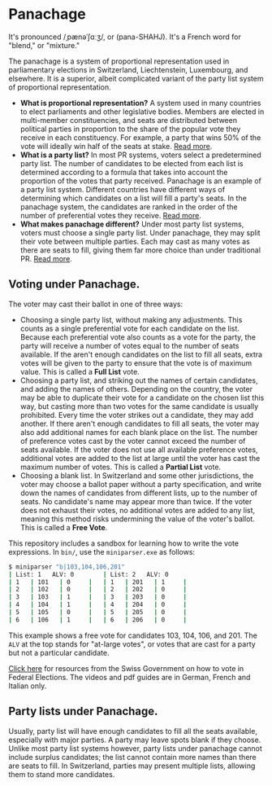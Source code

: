 # Panachage

It's pronounced /ˌpænəˈʃɑːʒ/, or (pana-SHAHJ). It's a French word for "blend," or "mixture."

The panachage is a system of proportional representation used in parliamentary elections in Switzerland, Liechtenstein, Luxembourg, and elsewhere. It is a superior, albeit complicated variant of the party list system of proportional representation. 

* **What is proportional representation?** A system used in many countries to elect parliaments and other legislative bodies. Members are elected in multi-member constituencies, and seats are distributed between political parties in proportion to the share of the popular vote they receive in each constituency. For example, a party that wins 50% of the vote will ideally win half of the seats at stake. [Read more](https://en.wikipedia.org/wiki/Proportional_representation).
* **What is a party list?** In most PR systems, voters select a predetermined party list. The number of candidates to be elected from each list is determined according to a formula that takes into account the proportion of the votes that party received. Panachage is an example of a party list system. Different countries have different ways of determining which candidates on a list will fill a party's seats. In the panachage system, the candidates are ranked in the order of the number of preferential votes they receive. [Read more](https://en.wikipedia.org/wiki/Party-list_proportional_representation).
* **What makes panachage different?** Under most party list systems, voters must choose a single party list. Under panachage, they may split their vote between multiple parties. Each may cast as many votes as there are seats to fill, giving them far more choice than under traditional PR. [Read more](https://en.wikipedia.org/wiki/Panachage).

## Voting under Panachage.

The voter may cast their ballot in one of three ways:

* Choosing a single party list, without making any adjustments. This counts as a single preferential vote for each candidate on the list. Because each preferential vote also counts as a vote for the party, the party will receive a number of votes equal to the number of seats available. If the aren't enough candidates on the list to fill all seats, extra votes will be given to the party to ensure that the vote is of maximum value. This is called a **Full List** vote.
* Choosing a party list, and striking out the names of certain candidates, and adding the names of others. Depending on the country, the voter may be able to duplicate their vote for a candidate on the chosen list this way, but casting more than two votes for the same candidate is usually prohibited. Every time the voter strikes out a candidate, they may add another. If there aren't enough candidates to fill all seats, the voter may also add additional names for each blank place on the list. The number of preference votes cast by the voter cannot exceed the number of seats available. If the voter does not use all available preference votes, additional votes are added to the list at large until the voter has cast the maximum number of votes. This is called a **Partial List** vote.
* Choosing a blank list. In Switzerland and some other jurisdictions, the voter may choose a ballot paper without a party specification, and write down the names of candidates from different lists, up to the number of seats. No candidate's name may appear more than twice. If the voter does not exhaust their votes, no additional votes are added to any list, meaning this method risks undermining the value of the voter's ballot. This is called a **Free Vote**. 

This repository includes a sandbox for learning how to write the vote expressions. In ``bin/``, use the ``miniparser.exe`` as follows:

```bash
$ miniparser "b|103,104,106,201"
| List: 1   ALV: 0        | List: 2   ALV: 0
| 1   | 101   | 0     |   | 1   | 201   | 1     |
| 2   | 102   | 0     |   | 2   | 202   | 0     |
| 3   | 103   | 1     |   | 3   | 203   | 0     |
| 4   | 104   | 1     |   | 4   | 204   | 0     |
| 5   | 105   | 0     |   | 5   | 205   | 0     |
| 6   | 106   | 1     |   | 6   | 206   | 0     |
```

This example shows a free vote for candidates 103, 104, 106, and 201. The ``ALV`` at the top stands for "at-large votes", or votes that are cast for a party but not a particular candidate.

[Click here](https://www.ch.ch/en/elections2023/electing-the-parliament/election-information-from-the-government/#video-explaining-the-voting-process) for resources from the Swiss Government on how to vote in Federal Elections. The videos and pdf guides are in German, French and Italian only.

## Party lists under Panachage.

Usually, party list will have enough candidates to fill all the seats available, especially with major parties. A party may leave spots blank if they choose. Unlike most party list systems however, party lists under panachage cannot include surplus candidates; the list cannot contain more names than there are seats to fill. In Switzerland, parties may present multiple lists, allowing them to stand more candidates. 
